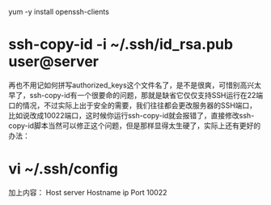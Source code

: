  yum -y install openssh-clients

# ssh-copy-id -i ~/.ssh/id_rsa.pub user@server
再也不用记如何拼写authorized_keys这个文件名了，是不是很爽，可惜别高兴太早了，ssh-copy-id有一个很要命的问题，那就是缺省它仅仅支持SSH运行在22端口的情况，不过实际上出于安全的需要，我们往往都会更改服务器的SSH端口，比如说改成10022端口，这时候你运行ssh-copy-id就会报错了，直接修改ssh-copy-id脚本当然可以修正这个问题，但是那样显得太生硬了，实际上还有更好的办法：
# vi ~/.ssh/config
加上内容：
Host server
Hostname ip
Port 10022